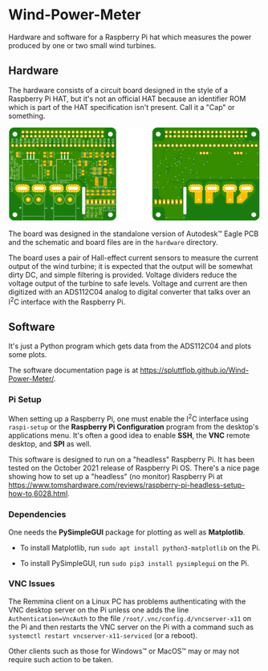 # Wind-Power-Meter
Hardware and software for a Raspberry Pi hat which measures the power produced by one or two small wind turbines.

## Hardware
The hardware consists of a circuit board designed in the style of a Raspberry
Pi HAT, but it's not an official HAT because an identifier ROM which is part of
the HAT specification isn't present.  Call it a "Cap" or something. 

![Images of Circuit Board](WindPower_HAT_E.png)

The board was designed in the standalone version of Autodesk&trade; Eagle PCB
and the schematic and board files are in the `hardware` directory.

The board uses a pair of Hall-effect current sensors to measure the current
output of the wind turbine; it is expected that the output will be somewhat
dirty DC, and simple filtering is provided.  Voltage dividers reduce the
voltage output of the turbine to safe levels.  Voltage and current are then
digitized with an ADS112C04 analog to digital converter that talks over an
I<sup>2</sup>C interface with the Raspberry Pi. 

## Software
It's just a Python program which gets data from the ADS112C04 and plots some 
plots. 

The software documentation page is at 
<https://spluttflob.github.io/Wind-Power-Meter/>.

### Pi Setup
When setting up a Raspberry Pi, one must enable the I<sup>2</sup>C interface 
using `raspi-setup` or the **Raspberry Pi Configuration** program from the 
desktop's applications menu.  It's often a good idea to enable **SSH**, the 
**VNC** remote desktop, and **SPI** as well. 

This software is designed to run on a "headless" Raspberry Pi. It has been
tested on the October 2021 release of Raspberry Pi OS. 
There's a nice page showing how to set up a "headless" (no monitor) Raspberry
Pi at 
<https://www.tomshardware.com/reviews/raspberry-pi-headless-setup-how-to,6028.html>.

### Dependencies

One needs the **PySimpleGUI** package for plotting as well as **Matplotlib**. 

* To install Matplotlib, run `sudo apt install python3-matplotlib` on the Pi.

* To install PySimpleGUI, run `sudo pip3 install pysimplegui` on the Pi.

### VNC Issues
The Remmina client on a Linux PC has problems authenticating with the VNC 
desktop server on the Pi unless one adds the line `Authentication=VncAuth` 
to the file `/root/.vnc/config.d/vncserver-x11` on the Pi and then restarts 
the VNC server on the Pi with a command such as 
`systemctl restart vncserver-x11-serviced` (or a reboot). 

Other clients such as those for Windows&trade; or MacOS&trade; may or may not 
require such action to be taken. 

